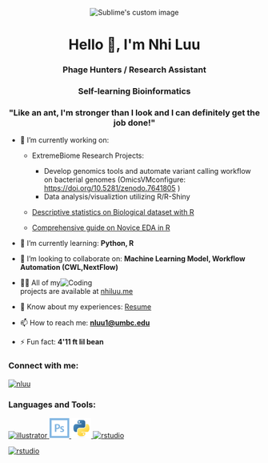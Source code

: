 <p align="center">
  <img src="https://user-images.githubusercontent.com/98994882/166165720-f10af6fc-d441-4b8c-afb5-0ad7b472d781.gif" alt="Sublime's custom image"/>
</p>

<h1 align="center">Hello 👋, I'm Nhi Luu</h1>
<h3 align="center"> Phage Hunters / Research Assistant </h3>
<h3 align="center"> Self-learning Bioinformatics</h3>
<h3 align="center">"Like an ant, I'm stronger than I look and I can definitely get the job done!"</h3>


- 🔭 I’m currently working on:

  - ExtremeBiome Research Projects:
    - Develop genomics tools and automate variant calling workflow on bacterial genomes (OmicsVMconfigure:
https://doi.org/10.5281/zenodo.7641805 )
    - Data analysis/visualiztion utilizing R/R-Shiny

  - [Descriptive statistics on Biological dataset with R](https://github.com/PhyloGrok/AnalyzeBloodwork)

  - [Comprehensive guide on Novice EDA in R](https://www.kaggle.com/code/nhiluu/project-2-novice-eda-on-heart-disease-nl/notebook)

- 🌱 I’m currently learning: **Python, R**

- 👯 I’m looking to collaborate on: **Machine Learning Model, Workflow Automation (CWL,NextFlow)**

<img align="right" alt="Coding" width="400" src="https://c.tenor.com/1wyGSnltzOEAAAAC/smirk-wink.gif">

- 👨‍💻 All of my projects are available at [nhiluu.me](https://www.nhiluu.me/)

- 📄 Know about my experiences: [Resume](https://nluu1.github.io/nluu1/)

- 📫 How to reach me: **nluu1@umbc.edu**

- ⚡ Fun fact: **4'11 ft lil bean**

<h3 align="left">Connect with me:</h3>
<p align="left">
<a href="https://linkedin.com/in/nluu" target="blank"><img align="center" src="https://raw.githubusercontent.com/rahuldkjain/github-profile-readme-generator/master/src/images/icons/Social/linked-in-alt.svg" alt="nluu" height="30" width="40" /></a>
</p>

<h3 align="left">Languages and Tools:</h3>
<p align="left"> <a href="https://www.adobe.com/in/products/illustrator.html" target="_blank" rel="noreferrer"> <img src="https://www.vectorlogo.zone/logos/adobe_illustrator/adobe_illustrator-icon.svg" alt="illustrator" width="40" height="40"/> </a> 
 <a href="https://www.photoshop.com/en" target="_blank" rel="noreferrer"> <img src="https://raw.githubusercontent.com/devicons/devicon/master/icons/photoshop/photoshop-line.svg" alt="photoshop" width="40" height="40"/> </a> 
 <a href="https://www.python.org" target="_blank" rel="noreferrer"> <img src="https://raw.githubusercontent.com/devicons/devicon/master/icons/python/python-original.svg" alt="python" width="40" height="40"/> </a> 
 <a href="https://www.rstudio.com/" target="_blank" rel="noreferrer"> <img src="https://www.rstudio.com/wp-content/uploads/2018/10/RStudio-Logo-White.png" alt="rstudio" width="95" height="35"/> </p>
 <a href="http://www.clustal.org/clustal2/"> <img src="http://www.clustal.org/images/clustalw_title.png" alt="rstudio" width="40" height="40"/> </p>


<!-- Ref: https://rahuldkjain.github.io/gh-profile-readme-generator/ -->
